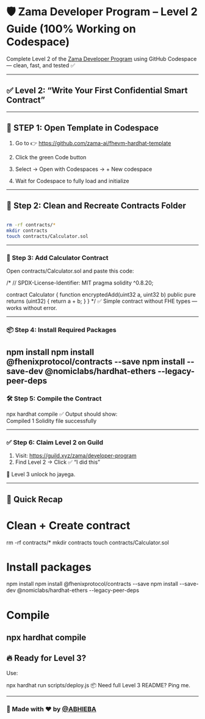 # 🛡️ Zama Developer Program – Level 2 Guide (100% Working on Codespace)

Complete Level 2 of the [Zama Developer Program](https://guild.xyz/zama/developer-program) using GitHub Codespace — clean, fast, and tested ✅

---

## ✅ Level 2: “Write Your First Confidential Smart Contract”

---

## 🔹 STEP 1: Open Template in Codespace
1. Go to 👉 https://github.com/zama-ai/fhevm-hardhat-template

2. Click the green Code button

3. Select → Open with Codespaces → + New codespace

4. Wait for Codespace to fully load and initialize

---

## 🔹 Step 2: Clean and Recreate Contracts Folder
```bash

rm -rf contracts/*
mkdir contracts
touch contracts/Calculator.sol
```
---

### 🧠 Step 3: Add Calculator Contract

Open contracts/Calculator.sol and paste this code:

/*
// SPDX-License-Identifier: MIT
pragma solidity ^0.8.20;

contract Calculator {
    function encryptedAdd(uint32 a, uint32 b) public pure returns (uint32) {
        return a + b;
    }
}
*/
✅ Simple contract without FHE types — works without error.

---

### 📦 Step 4: Install Required Packages

npm install
npm install @fhenixprotocol/contracts --save
npm install --save-dev @nomiclabs/hardhat-ethers --legacy-peer-deps
---

### 🛠️ Step 5: Compile the Contract

npx hardhat compile
✅ Output should show:  
Compiled 1 Solidity file successfully

---

### ✅ Step 6: Claim Level 2 on Guild

1. Visit: https://guild.xyz/zama/developer-program  
2. Find Level 2 → Click ✅ “I did this”

🎉 Level 3 unlock ho jayega.

---

## 🧾 Quick Recap

# Clean + Create contract
rm -rf contracts/*
mkdir contracts
touch contracts/Calculator.sol

# Install packages
npm install
npm install @fhenixprotocol/contracts --save
npm install --save-dev @nomiclabs/hardhat-ethers --legacy-peer-deps

# Compile
npx hardhat compile
---

## 🔥 Ready for Level 3?

Use:

npx hardhat run scripts/deploy.js
📦 Need full Level 3 README? Ping me.

---

### 👑 Made with ❤️ by [@ABHIEBA](https://github.com/ABHIEBA)
